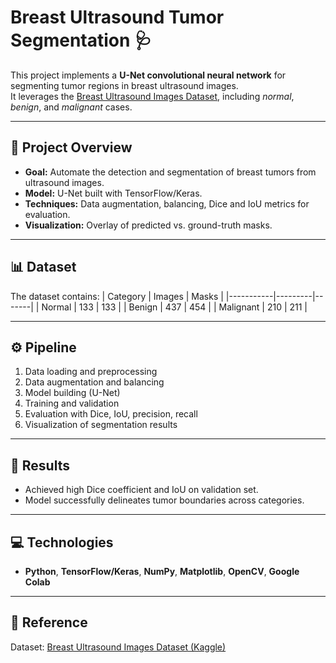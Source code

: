 # Breast Ultrasound Tumor Segmentation 🩺

This project implements a **U-Net convolutional neural network** for segmenting tumor regions in breast ultrasound images.  
It leverages the [Breast Ultrasound Images Dataset](https://www.kaggle.com/datasets/aryashah2k/breast-ultrasound-images-dataset), including *normal*, *benign*, and *malignant* cases.

---

## 🧠 Project Overview
- **Goal:** Automate the detection and segmentation of breast tumors from ultrasound images.
- **Model:** U-Net built with TensorFlow/Keras.
- **Techniques:** Data augmentation, balancing, Dice and IoU metrics for evaluation.
- **Visualization:** Overlay of predicted vs. ground-truth masks.

---

## 📊 Dataset
The dataset contains:
| Category | Images | Masks |
|-----------|---------|-------|
| Normal | 133 | 133 |
| Benign | 437 | 454 |
| Malignant | 210 | 211 |

---

## ⚙️ Pipeline
1. Data loading and preprocessing  
2. Data augmentation and balancing  
3. Model building (U-Net)  
4. Training and validation  
5. Evaluation with Dice, IoU, precision, recall  
6. Visualization of segmentation results

---

## 🧾 Results
- Achieved high Dice coefficient and IoU on validation set.
- Model successfully delineates tumor boundaries across categories.

---

## 💻 Technologies
- **Python**, **TensorFlow/Keras**, **NumPy**, **Matplotlib**, **OpenCV**, **Google Colab**

---

## 🔗 Reference
Dataset: [Breast Ultrasound Images Dataset (Kaggle)](https://www.kaggle.com/datasets/aryashah2k/breast-ultrasound-images-dataset)
